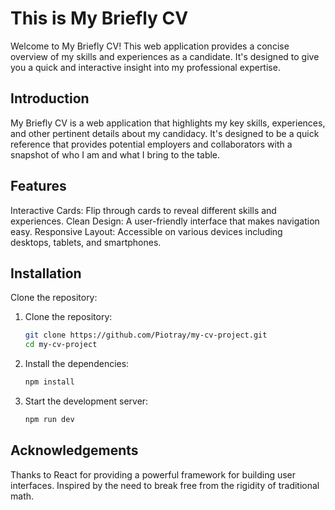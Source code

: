 # This is My Briefly CV
Welcome to My Briefly CV! This web application provides a concise overview of my skills and experiences as a candidate. It's designed to give you a quick and interactive insight into my professional expertise.

## Introduction
My Briefly CV is a web application that highlights my key skills, experiences, and other pertinent details about my candidacy. It's designed to be a quick reference that provides potential employers and collaborators with a snapshot of who I am and what I bring to the table.

## Features
Interactive Cards: Flip through cards to reveal different skills and experiences.
Clean Design: A user-friendly interface that makes navigation easy.
Responsive Layout: Accessible on various devices including desktops, tablets, and smartphones.

## Installation
Clone the repository:

1. Clone the repository:
    ```sh
    git clone https://github.com/Piotray/my-cv-project.git
    cd my-cv-project
    ```

2. Install the dependencies:
    ```sh
    npm install
    ```

3. Start the development server:
    ```sh
    npm run dev
    ```

## Acknowledgements
Thanks to React for providing a powerful framework for building user interfaces. Inspired by the need to break free from the rigidity of traditional math.

